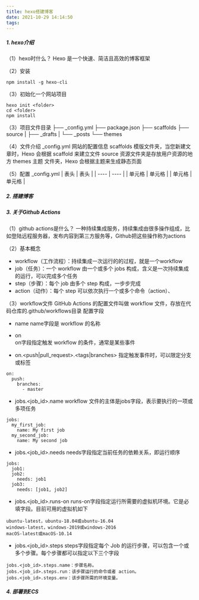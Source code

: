 ```yaml
---
title: hexo搭建博客
date: 2021-10-29 14:14:50
tags:
---
```


##### 1. hexo介绍
（1）hexo时什么？
Hexo 是一个快速、简洁且高效的博客框架

（2）安装
```
npm install -g hexo-cli
```

（3）初始化一个网站项目
```
hexo init <folder>
cd <folder>
npm install
```
（3）项目文件目录
├── _config.yml
├── package.json
├── scaffolds
├── source
|   ├── _drafts
|   └── _posts
└── themes

（4）文件介绍
_config.yml 网站的配置信息
scaffolds   模版文件夹，当您新建文章时，Hexo 会根据 scaffold 来建立文件
source  资源文件夹是存放用户资源的地方
themes  主题 文件夹，Hexo 会根据主题来生成静态页面

（5）配置
_config.yml
|  表头   | 表头  |
|  ----  | ----  |
| 单元格  | 单元格 |
| 单元格  | 单元格 |

##### 2. 搭建博客

##### 3. 关于Github Actions
（1）github actions是什么？
一种持续集成服务，持续集成由很多操作组成，比如登陆远程服务器，发布内容到第三方服务等，Github把这些操作称为actions

（2）基本概念
- workflow（工作流程）：持续集成一次运行的的过程，就是一个workflow
- job（任务）：一个 workflow 由一个或多个 jobs 构成，含义是一次持续集成的运行，可以完成多个任务
- step（步骤）：每个 job 由多个 step 构成，一步步完成
- action（动作）：每个 step 可以依次执行一个或多个命令（action）、

（3）workflow文件
GitHub Actions 的配置文件叫做 workflow 文件，存放在代码仓库的.github/workflows目录
配置字段
- name
name字段是 workflow 的名称

- on    
on字段指定触发 workflow 的条件，通常是某些事件

- on.<push|pull_request>.<tags|branches>
指定触发事件时，可以限定分支或标签
```
on:
  push:
    branches:    
      - master
```

- jobs.<job_id>.name
workflow 文件的主体是jobs字段，表示要执行的一项或多项任务
```
jobs:
  my_first_job:
    name: My first job
  my_second_job:
    name: My second job
```

- jobs.<job_id>.needs
needs字段指定当前任务的依赖关系，即运行顺序
```
jobs:
  job1:
  job2:
    needs: job1
  job3:
    needs: [job1, job2]
```

- jobs.<job_id>.runs-on
runs-on字段指定运行所需要的虚拟机环境。它是必填字段。目前可用的虚拟机如下
```
ubuntu-latest，ubuntu-18.04或ubuntu-16.04
windows-latest，windows-2019或windows-2016
macOS-latest或macOS-10.14
```

- jobs.<job_id>.steps
steps字段指定每个 Job 的运行步骤，可以包含一个或多个步骤。每个步骤都可以指定以下三个字段
```
jobs.<job_id>.steps.name：步骤名称。
jobs.<job_id>.steps.run：该步骤运行的命令或者 action。
jobs.<job_id>.steps.env：该步骤所需的环境变量。
```

##### 4. 部署到ECS